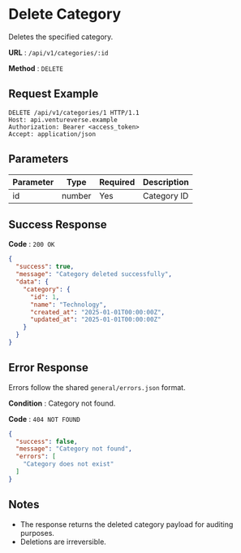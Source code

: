 # Delete Category

Deletes the specified category.

**URL** : `/api/v1/categories/:id`

**Method** : `DELETE`

## Request Example

```http
DELETE /api/v1/categories/1 HTTP/1.1
Host: api.ventureverse.example
Authorization: Bearer <access_token>
Accept: application/json
```

## Parameters

| Parameter | Type   | Required | Description |
|-----------|--------|----------|-------------|
| id        | number | Yes      | Category ID |

## Success Response

**Code** : `200 OK`

```json
{
  "success": true,
  "message": "Category deleted successfully",
  "data": {
    "category": {
      "id": 1,
      "name": "Technology",
      "created_at": "2025-01-01T00:00:00Z",
      "updated_at": "2025-01-01T00:00:00Z"
    }
  }
}
```

## Error Response

Errors follow the shared `general/errors.json` format.

**Condition** : Category not found.

**Code** : `404 NOT FOUND`

```json
{
  "success": false,
  "message": "Category not found",
  "errors": [
    "Category does not exist"
  ]
}
```

## Notes

- The response returns the deleted category payload for auditing purposes.
- Deletions are irreversible.

